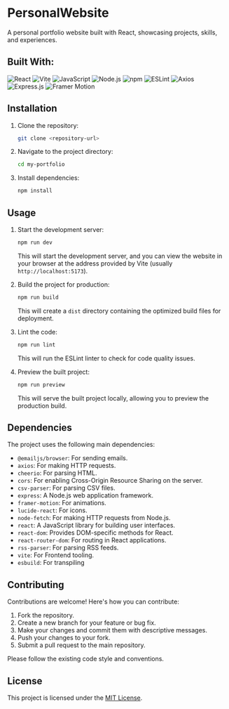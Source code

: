 # PersonalWebsite

A personal portfolio website built with React, showcasing projects, skills, and experiences.

## Built With:

![React](https://img.shields.io/badge/React-20232A?style=for-the-badge&logo=react&logoWidth=60) ![Vite](https://img.shields.io/badge/Vite-646CFF?style=for-the-badge&logo=vite&logoColor=white&logoWidth=60) ![JavaScript](https://img.shields.io/badge/JavaScript-F7DF1E?style=for-the-badge&logo=javascript&logoColor=black&logoWidth=60) ![Node.js](https://img.shields.io/badge/Node.js-339933?style=for-the-badge&logo=node.js&logoWidth=60) ![npm](https://img.shields.io/badge/npm-CB3837?style=for-the-badge&logo=npm&logoColor=white&logoWidth=60) ![ESLint](https://img.shields.io/badge/ESLint-4A154B?style=for-the-badge&logo=eslint&logoColor=white&logoWidth=60) ![Axios](https://img.shields.io/badge/Axios-5A29E4?style=for-the-badge&logo=axios&logoColor=white&logoWidth=60) ![Express.js](https://img.shields.io/badge/Express.js-000000?style=for-the-badge&logo=express&logoColor=white&logoWidth=60) ![Framer Motion](https://img.shields.io/badge/Framer_Motion-0055FF?style=for-the-badge&logo=framer&logoColor=white&logoWidth=60)

## Installation

1.  Clone the repository:

    ```bash
    git clone <repository-url>
    ```

2.  Navigate to the project directory:

    ```bash
    cd my-portfolio
    ```

3.  Install dependencies:

    ```bash
    npm install
    ```

## Usage

1.  Start the development server:

    ```bash
    npm run dev
    ```

    This will start the development server, and you can view the website in your browser at the address provided by Vite (usually `http://localhost:5173`).

2.  Build the project for production:

    ```bash
    npm run build
    ```

    This will create a `dist` directory containing the optimized build files for deployment.

3.  Lint the code:

    ```bash
    npm run lint
    ```

    This will run the ESLint linter to check for code quality issues.

4.  Preview the built project:

    ```bash
    npm run preview
    ```
    This will serve the built project locally, allowing you to preview the production build.

## Dependencies

The project uses the following main dependencies:

*   `@emailjs/browser`: For sending emails.
*   `axios`: For making HTTP requests.
*   `cheerio`: For parsing HTML.
*   `cors`: For enabling Cross-Origin Resource Sharing on the server.
*   `csv-parser`: For parsing CSV files.
*   `express`: A Node.js web application framework.
*   `framer-motion`: For animations.
*   `lucide-react`: For icons.
*   `node-fetch`: For making HTTP requests from Node.js.
*   `react`: A JavaScript library for building user interfaces.
*   `react-dom`: Provides DOM-specific methods for React.
*   `react-router-dom`: For routing in React applications.
*   `rss-parser`: For parsing RSS feeds.
*   `vite`: For Frontend tooling.
*   `esbuild`: For transpiling

## Contributing

Contributions are welcome! Here's how you can contribute:

1.  Fork the repository.
2.  Create a new branch for your feature or bug fix.
3.  Make your changes and commit them with descriptive messages.
4.  Push your changes to your fork.
5.  Submit a pull request to the main repository.

Please follow the existing code style and conventions.

## License

This project is licensed under the [MIT License](LICENSE).
